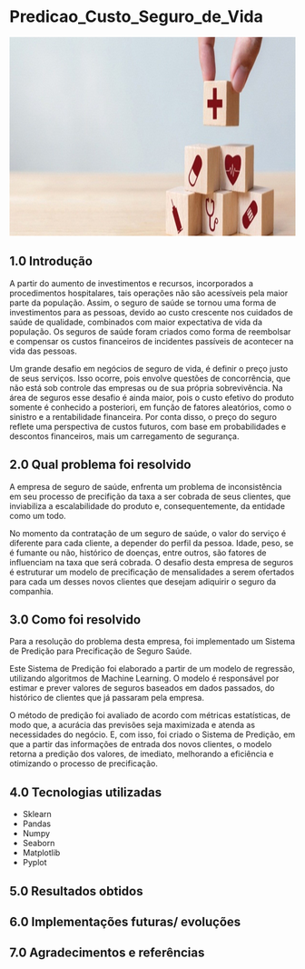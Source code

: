 # Predicao_Custo_Seguro_de_Vida

<p align="center">
  <img width="650" height="350" src="https://github.com/Rafael-Salomao/Predicao_Custo_Seguro_de_Vida/blob/9acb7eeb8e543fe1a9ee4d7ffa7bbd2fcfb3341f/seguro-de-vida-entenda-como-funciona-e-quais-as-suas-principais-coberturas.jpg">
</p>

## 1.0 Introdução

A partir do aumento de investimentos e recursos, incorporados a procedimentos hospitalares, tais operações não são acessíveis pela maior parte da população. Assim, o seguro de saúde se tornou uma forma de investimentos para as pessoas, devido ao custo crescente nos cuidados de saúde de qualidade, combinados com maior expectativa de vida da população. Os seguros de saúde foram criados como forma de reembolsar e compensar os custos financeiros de incidentes passíveis de acontecer na vida das pessoas.

Um grande desafio em negócios de seguro de vida, é definir o preço justo de seus serviços. Isso ocorre, pois envolve questões de concorrência, que não está sob controle das empresas ou de sua própria sobrevivência. Na área de seguros esse desafio é ainda maior, pois o custo efetivo do produto somente é conhecido a posteriori, em função de fatores aleatórios, como o sinistro e a rentabilidade financeira. Por conta disso, o preço do seguro reflete uma perspectiva de custos futuros, com base em probabilidades e descontos financeiros, mais um carregamento de segurança.

## 2.0 Qual problema foi resolvido

A empresa de seguro de saúde, enfrenta um problema de inconsistência em seu processo de precifição da taxa a ser cobrada de seus clientes, que inviabiliza a escalabilidade do produto e, consequentemente, da entidade como um todo.

No momento da contratação de um seguro de saúde, o valor do serviço é diferente para cada cliente, a depender do perfil da pessoa. Idade, peso, se é fumante ou não, histórico de doenças, entre outros, são fatores de influenciam na taxa que será cobrada. O desafio desta empresa de seguros é estruturar um modelo de precificação de mensalidades a serem ofertados para cada um desses novos clientes que desejam adiquirir o seguro da companhia.

## 3.0 Como foi resolvido

Para a resolução do problema desta empresa, foi implementado um Sistema de Predição para Precificação de Seguro Saúde.

Este Sistema de Predição foi elaborado a partir de um modelo de regressão, utilizando algoritmos de Machine Learning. O modelo é responsável por estimar e prever valores de seguros baseados em dados passados, do histórico de clientes que já passaram pela empresa.

O método de predição foi avaliado de acordo com métricas estatísticas, de modo que, a acurácia das previsões seja maximizada e atenda as necessidades do negócio. E, com isso, foi criado o Sistema de Predição, em que a partir das informações de entrada dos novos clientes, o modelo retorna a predição dos valores, de imediato, melhorando a eficiência e otimizando o processo de precificação.

## 4.0 Tecnologias utilizadas

- Sklearn
- Pandas
- Numpy
- Seaborn
- Matplotlib
- Pyplot

## 5.0 Resultados obtidos

## 6.0 Implementações futuras/ evoluções

## 7.0 Agradecimentos e referências
